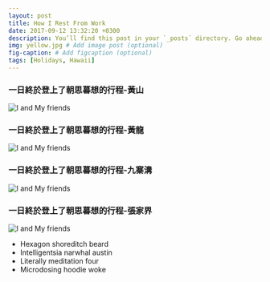 ```yaml
---
layout: post
title: How I Rest From Work
date: 2017-09-12 13:32:20 +0300
description: You’ll find this post in your `_posts` directory. Go ahead and edit it and re-build the site to see your changes. # Add post description (optional)
img: yellow.jpg # Add image post (optional)
fig-caption: # Add figcaption (optional)
tags: [Holidays, Hawaii]
---
```

### 一日終於登上了朝思暮想的行程-黃山
![I and My friends]({{site.baseurl}}/assets/img/HuangSan.jpg)

### 一日終於登上了朝思暮想的行程-黃龍
![I and My friends]({{site.baseurl}}/assets/img/HuangLong.jpg)

### 一日終於登上了朝思暮想的行程-九寨溝
![I and My friends]({{site.baseurl}}/assets/img/GuoXaiGo.jpg)

### 一日終於登上了朝思暮想的行程-張家界
![I and My friends]({{site.baseurl}}/assets/img/Chang.jpg)

* Hexagon shoreditch beard
* Intelligentsia narwhal austin
* Literally meditation four
* Microdosing hoodie woke


